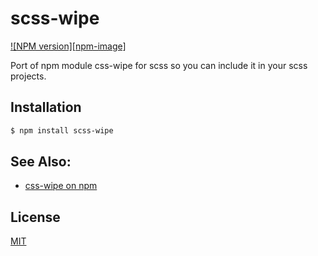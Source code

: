 # scss-wipe
[![NPM version][npm-image]][npm-url]

Port of npm module css-wipe for scss so you can include it in your scss projects.

## Installation
```sh
$ npm install scss-wipe
```

## See Also:
- [css-wipe on npm](https://npmjs.org/package/css-wipe)

## License
[MIT](https://tldrlegal.com/license/mit-license)

[npm-url]: https://npmjs.org/package/scss-wipe
